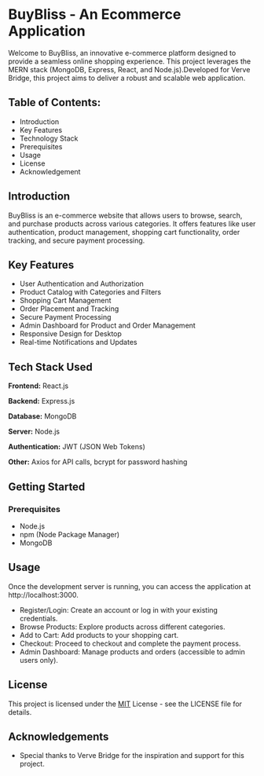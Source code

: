 # BuyBliss - An Ecommerce Application

Welcome to BuyBliss, an innovative e-commerce platform designed to provide a seamless online shopping experience. This project leverages the MERN stack (MongoDB, Express, React, and Node.js).Developed for Verve Bridge, this project aims to deliver a robust and scalable web application.

## Table of Contents:

- Introduction
- Key Features
- Technology Stack
- Prerequisites
- Usage
- License
- Acknowledgement

## Introduction

BuyBliss is an e-commerce website that allows users to browse, search, and purchase products across various categories. It offers features like user authentication, product management, shopping cart functionality, order tracking, and secure payment processing.

## Key Features

- User Authentication and Authorization
- Product Catalog with Categories and Filters
- Shopping Cart Management
- Order Placement and Tracking
- Secure Payment Processing
- Admin Dashboard for Product and Order Management
- Responsive Design for Desktop
- Real-time Notifications and Updates

## Tech Stack Used

**Frontend:** React.js

**Backend:** Express.js

**Database:** MongoDB

**Server:** Node.js

**Authentication:** JWT (JSON Web Tokens)

**Other:** Axios for API calls, bcrypt for password hashing

## Getting Started

### Prerequisites

- Node.js
- npm (Node Package Manager)
- MongoDB

## Usage

Once the development server is running, you can access the application at http://localhost:3000.

- Register/Login: Create an account or log in with your existing credentials.
- Browse Products: Explore products across different categories.
- Add to Cart: Add products to your shopping cart.
- Checkout: Proceed to checkout and complete the payment process.
- Admin Dashboard: Manage products and orders (accessible to admin users only).
    
## License

This project is licensed under the 
[MIT](https://choosealicense.com/licenses/mit/)
License - see the LICENSE file for details.

## Acknowledgements

- Special thanks to Verve Bridge for the inspiration and support for this project.
